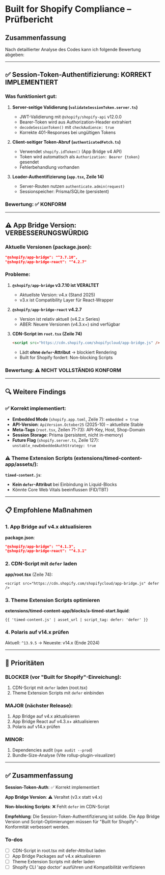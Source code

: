 <!-- 36abd9a8-263a-4916-9034-8e37f0b79046 b72cce64-b122-4587-ace1-6679c84b00d5 -->
# Built for Shopify Compliance – Prüfbericht

## Zusammenfassung

Nach detaillierter Analyse des Codes kann ich folgende Bewertung abgeben:

---

## ✅ **Session-Token-Authentifizierung: KORREKT IMPLEMENTIERT**

### Was funktioniert gut:

1. **Server-seitige Validierung (`validateSessionToken.server.ts`)**

   - JWT-Validierung mit `@shopify/shopify-api` v12.0.0
   - Bearer-Token wird aus Authorization-Header extrahiert
   - `decodeSessionToken()` mit `checkAudience: true`
   - Korrekte 401-Responses bei ungültigen Tokens

2. **Client-seitiger Token-Abruf (`authenticatedFetch.ts`)**

   - Verwendet `shopify.idToken()` (App Bridge v4 API)
   - Token wird automatisch als `Authorization: Bearer {token}` gesendet
   - Fehlerbehandlung vorhanden

3. **Loader-Authentifizierung (`app.tsx`, Zeile 14)**

   - Server-Routen nutzen `authenticate.admin(request)`
   - Sessionspeicher: Prisma/SQLite (persistent)

### Bewertung: ✅ **KONFORM**

---

## ⚠️ **App Bridge Version: VERBESSERUNGSWÜRDIG**

### Aktuelle Versionen (package.json):

```json
"@shopify/app-bridge": "^3.7.10",
"@shopify/app-bridge-react": "^4.2.7"
```

### Probleme:

1. **`@shopify/app-bridge` v3.7.10 ist VERALTET**

   - Aktuellste Version: v4.x (Stand 2025)
   - v3.x ist Compatibility Layer für React-Wrapper

2. **`@shopify/app-bridge-react` v4.2.7**

   - Version ist relativ aktuell (v4.2.x Series)
   - ABER: Neuere Versionen (v4.3.x+) sind verfügbar

3. **CDN-Script im `root.tsx` (Zeile 74)**
   ```html
   <script src="https://cdn.shopify.com/shopifycloud/app-bridge.js" />
   ```


   - Lädt **ohne `defer`-Attribut** → blockiert Rendering
   - Built for Shopify fordert: Non-blocking Scripts

### Bewertung: ⚠️ **NICHT VOLLSTÄNDIG KONFORM**

---

## 🔍 **Weitere Findings**

### ✅ Korrekt implementiert:

- **Embedded Mode** (`shopify.app.toml`, Zeile 7): `embedded = true`
- **API-Version**: `ApiVersion.October25` (2025-10) – aktuellste Stable
- **Meta-Tags** (`root.tsx`, Zeilen 71-73): API-Key, Host, Shop-Domain
- **Session Storage**: Prisma (persistent, nicht in-memory)
- **Future Flag** (`shopify.server.ts`, Zeile 127): `unstable_newEmbeddedAuthStrategy: true`

### ⚠️ Theme Extension Scripts (extensions/timed-content-app/assets/):

**`timed-content.js`**:

- **Kein `defer`-Attribut** bei Einbindung in Liquid-Blocks
- Könnte Core Web Vitals beeinflussen (FID/TBT)

---

## 📋 Empfohlene Maßnahmen

### 1. App Bridge auf v4.x aktualisieren

**package.json**:

```json
"@shopify/app-bridge": "^4.1.3",
"@shopify/app-bridge-react": "^4.3.1"
```

### 2. CDN-Script mit `defer` laden

**app/root.tsx** (Zeile 74):

```tsx
<script src="https://cdn.shopify.com/shopifycloud/app-bridge.js" defer />
```

### 3. Theme Extension Scripts optimieren

**extensions/timed-content-app/blocks/a-timed-start.liquid**:

```liquid
{{ 'timed-content.js' | asset_url | script_tag: defer: 'defer' }}
```

### 4. Polaris auf v14.x prüfen

Aktuell: `^13.9.5` → Neueste: v14.x (Ende 2024)

---

## 🎯 Prioritäten

### BLOCKER (vor "Built for Shopify"-Einreichung):

1. CDN-Script mit `defer` laden (root.tsx)
2. Theme Extension Scripts mit `defer` einbinden

### MAJOR (nächster Release):

1. App Bridge auf v4.x aktualisieren
2. App Bridge React auf v4.3.x+ aktualisieren
3. Polaris auf v14.x prüfen

### MINOR:

1. Dependencies audit (`npm audit --prod`)
2. Bundle-Size-Analyse (Vite rollup-plugin-visualizer)

---

## ✅ Zusammenfassung

**Session-Token-Auth**: ✅ Korrekt implementiert

**App Bridge Version**: ⚠️ Veraltet (v3.x statt v4.x)

**Non-blocking Scripts**: ❌ Fehlt `defer` im CDN-Script

**Empfehlung**: Die Session-Token-Authentifizierung ist solide. Die App Bridge Version und Script-Optimierungen müssen für "Built for Shopify"-Konformität verbessert werden.

### To-dos

- [ ] CDN-Script in root.tsx mit defer-Attribut laden
- [ ] App Bridge Packages auf v4.x aktualisieren
- [ ] Theme Extension Scripts mit defer laden
- [ ] Shopify CLI 'app doctor' ausführen und Kompatibilität verifizieren